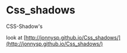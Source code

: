 Css_shadows
===========

CSS-Shadow's 

look at [http://jonnysp.github.io/Css_shadows/](http://jonnysp.github.io/Css_shadows/)